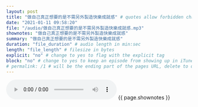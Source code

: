 ```yaml
---
layout: post
title: "做自己真正想要的是不需另外製造快樂成就感" # quotes allow forbidden characters like the colon
date: "2021-01-11 09:58:20"
file: "/audio/做自己真正想要的是不需另外製造快樂成就感.mp3"
shownotes: "做自己真正想要的是不需另外製造快樂成就感"
summary: "做自己真正想要的是不需另外製造快樂成就感"
duration: "file_duration" # audio length in min:sec
length: "file_length" # filesize in bytes
explicit: "no" # change to yes to flag with the explicit tag
block: "no" # change to yes to keep an episode from showing up in iTunes
# permalink: /1 # will be the ending part of the pages URL, delete to default to the title
---
```


<audio controls>
<source src="{{site.url}}{{site.baseurl}}{{ page.file }}" type="audio/x-mp3">
Your browser does not support the audio element.
</audio>
{{ page.shownotes }}
